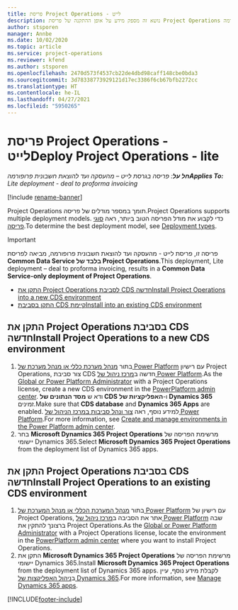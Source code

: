 ```yaml
---
title: פריסת Project Operations - לייט
description: נושא זה מספק מידע על אופן ההתקנה של פריסת Project Operations בגרסת לייט - מהעסקה ועד להוצאת חשבונית פרופורמה.
author: stsporen
manager: Annbe
ms.date: 10/02/2020
ms.topic: article
ms.service: project-operations
ms.reviewer: kfend
ms.author: stsporen
ms.openlocfilehash: 2470d573f4537cb22de4dbd98caff148cbe0bda3
ms.sourcegitcommit: 3d78338773929121d17ec3386f6cb67bfb2272cc
ms.translationtype: HT
ms.contentlocale: he-IL
ms.lasthandoff: 04/27/2021
ms.locfileid: "5950265"
---
```

# <a name="deploy-project-operations---lite"></a><span data-ttu-id="fbcaf-103">פריסת Project Operations - לייט</span><span class="sxs-lookup"><span data-stu-id="fbcaf-103">Deploy Project Operations - lite</span></span>

<span data-ttu-id="fbcaf-104">_**חל על**: פריסה בגרסת לייט – מהעסקה ועד להוצאת חשבונית פרופורמה_</span><span class="sxs-lookup"><span data-stu-id="fbcaf-104">_**Applies To:** Lite deployment - deal to proforma invoicing_</span></span>

[!include [rename-banner](~/includes/cc-data-platform-banner.md)]

<span data-ttu-id="fbcaf-105">Project Operations תומך במספר מודלים של פריסה.</span><span class="sxs-lookup"><span data-stu-id="fbcaf-105">Project Operations supports multiple deployment models.</span></span> <span data-ttu-id="fbcaf-106">כדי לקבוע את מודל הפריסה הטוב ביותר, ראה [סוגי פריסה](determine-deployment-type.md).</span><span class="sxs-lookup"><span data-stu-id="fbcaf-106">To determine the best deployment model, see [Deployment types](determine-deployment-type.md).</span></span>


> [!IMPORTANT]
> <span data-ttu-id="fbcaf-107">פריסה זו, פריסת לייט - מהעסקה ועד להוצאת חשבונית פרופורמה, מביאה לפריסת **Common Data Service בלבד של Project Operations**.</span><span class="sxs-lookup"><span data-stu-id="fbcaf-107">This deployment, Lite deployment – deal to proforma invoicing, results in a **Common Data Service-only deployment of Project Operations**.</span></span>

- [<span data-ttu-id="fbcaf-108">התקן את Project Operations לסביבת CDS חדשה</span><span class="sxs-lookup"><span data-stu-id="fbcaf-108">Install Project Operations into a new CDS environment</span></span>](#new)
- [<span data-ttu-id="fbcaf-109">התקן בסביבת CDS קיימת</span><span class="sxs-lookup"><span data-stu-id="fbcaf-109">Install into an existing CDS environment</span></span>](#existing)



## <a name="install-project-operations-to-a-new-cds-environment"></a><a name="new"></a><span data-ttu-id="fbcaf-110">התקן את Project Operations בסביבת CDS חדשה</span><span class="sxs-lookup"><span data-stu-id="fbcaf-110">Install Project Operations to a new CDS environment</span></span>

1. <span data-ttu-id="fbcaf-111">בתור [מנהל מערכת כללי או מנהל מערכת של Power Platform](/power-platform/admin/global-service-administrators-can-administer-without-license) עם רישיון Project Operations, צור סביבת CDS חדשה ב[מרכז ניהול של Power Platform](https://admin.powerplatform.com).</span><span class="sxs-lookup"><span data-stu-id="fbcaf-111">As the [Global or Power Platform Administrator](/power-platform/admin/global-service-administrators-can-administer-without-license) with a Project Operations license, create a new CDS environment in the [PowerPlatform admin center](https://admin.powerplatform.com).</span></span> <span data-ttu-id="fbcaf-112">ודא ש **מסד הנתונים של CDS** ו-**‏האפליקציות של Dynamics 365** זמינים.</span><span class="sxs-lookup"><span data-stu-id="fbcaf-112">Make sure that **CDS database** and **Dynamics 365 Apps** are enabled.</span></span> <span data-ttu-id="fbcaf-113">למידע נוסף, ראה [צור ונהל סביבות במרכז הניהול של Power Platform](/power-platform/admin/create-environment#create-an-environment-in-the-power-platform-admin-center).</span><span class="sxs-lookup"><span data-stu-id="fbcaf-113">For more information, see [Create and manage environments in the Power Platform admin center](/power-platform/admin/create-environment#create-an-environment-in-the-power-platform-admin-center).</span></span>
2. <span data-ttu-id="fbcaf-114">בחר **Microsoft Dynamics 365 Project Operations** מרשימת הפריסה של יישומי Dynamics 365.</span><span class="sxs-lookup"><span data-stu-id="fbcaf-114">Select **Microsoft Dynamics 365 Project Operations** from the deployment list of Dynamics 365 apps.</span></span>


## <a name="install-project-operations-to-an-existing-cds-environment"></a><a name="existing"></a><span data-ttu-id="fbcaf-115">התקן את Project Operations בסביבת CDS חדשה</span><span class="sxs-lookup"><span data-stu-id="fbcaf-115">Install Project Operations to an existing CDS environment</span></span>

1. <span data-ttu-id="fbcaf-116">בתור [מנהל המערכת הכללי או מנהל המערכת של Power Platform](/power-platform/admin/global-service-administrators-can-administer-without-license) עם רישיון של Project Operations, אתר את הסביבה ב[מרכז ניהול של Power Platform](https://admin.powerplatform.com) שבה ברצונך להתקין את Project Operations.</span><span class="sxs-lookup"><span data-stu-id="fbcaf-116">As the [Global or Power Platform Administrator](/power-platform/admin/global-service-administrators-can-administer-without-license) with a Project Operations license, locate the environment in the [PowerPlatform admin center](https://admin.powerplatform.com) where you want to install Project Operations.</span></span>
2. <span data-ttu-id="fbcaf-117">התקן את **Microsoft Dynamics 365 Project Operations** מרשימת הפריסה של יישומי Dynamics 365.</span><span class="sxs-lookup"><span data-stu-id="fbcaf-117">Install **Microsoft Dynamics 365 Project Operations** from the deployment list of Dynamics 365 apps.</span></span> <span data-ttu-id="fbcaf-118">לקבלת מידע נוסף, עיין ב[ניהול האפליקצות של Dynamics 365](/power-platform/admin/manage-apps).</span><span class="sxs-lookup"><span data-stu-id="fbcaf-118">For more information, see [Manage Dynamics 365 apps](/power-platform/admin/manage-apps).</span></span>




[!INCLUDE[footer-include](../includes/footer-banner.md)]